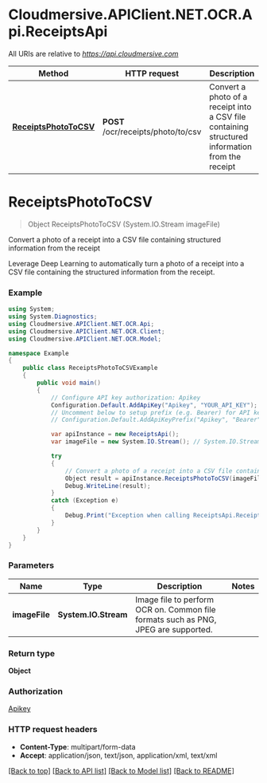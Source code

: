 # Cloudmersive.APIClient.NET.OCR.Api.ReceiptsApi

All URIs are relative to *https://api.cloudmersive.com*

Method | HTTP request | Description
------------- | ------------- | -------------
[**ReceiptsPhotoToCSV**](ReceiptsApi.md#receiptsphototocsv) | **POST** /ocr/receipts/photo/to/csv | Convert a photo of a receipt into a CSV file containing structured information from the receipt


<a name="receiptsphototocsv"></a>
# **ReceiptsPhotoToCSV**
> Object ReceiptsPhotoToCSV (System.IO.Stream imageFile)

Convert a photo of a receipt into a CSV file containing structured information from the receipt

Leverage Deep Learning to automatically turn a photo of a receipt into a CSV file containing the structured information from the receipt.

### Example
```csharp
using System;
using System.Diagnostics;
using Cloudmersive.APIClient.NET.OCR.Api;
using Cloudmersive.APIClient.NET.OCR.Client;
using Cloudmersive.APIClient.NET.OCR.Model;

namespace Example
{
    public class ReceiptsPhotoToCSVExample
    {
        public void main()
        {
            // Configure API key authorization: Apikey
            Configuration.Default.AddApiKey("Apikey", "YOUR_API_KEY");
            // Uncomment below to setup prefix (e.g. Bearer) for API key, if needed
            // Configuration.Default.AddApiKeyPrefix("Apikey", "Bearer");

            var apiInstance = new ReceiptsApi();
            var imageFile = new System.IO.Stream(); // System.IO.Stream | Image file to perform OCR on.  Common file formats such as PNG, JPEG are supported.

            try
            {
                // Convert a photo of a receipt into a CSV file containing structured information from the receipt
                Object result = apiInstance.ReceiptsPhotoToCSV(imageFile);
                Debug.WriteLine(result);
            }
            catch (Exception e)
            {
                Debug.Print("Exception when calling ReceiptsApi.ReceiptsPhotoToCSV: " + e.Message );
            }
        }
    }
}
```

### Parameters

Name | Type | Description  | Notes
------------- | ------------- | ------------- | -------------
 **imageFile** | **System.IO.Stream**| Image file to perform OCR on.  Common file formats such as PNG, JPEG are supported. | 

### Return type

**Object**

### Authorization

[Apikey](../README.md#Apikey)

### HTTP request headers

 - **Content-Type**: multipart/form-data
 - **Accept**: application/json, text/json, application/xml, text/xml

[[Back to top]](#) [[Back to API list]](../README.md#documentation-for-api-endpoints) [[Back to Model list]](../README.md#documentation-for-models) [[Back to README]](../README.md)

